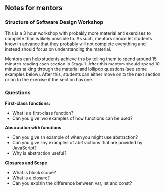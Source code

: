 ## Notes for mentors

### Structure of Software Design Workshop

This is a 3 hour workshop with probably more material and exercises to complete than is likely possible to. As such, mentors should let students know in advance that they probably will not complete everything and instead should focus on understanding the material.

Mentors can help students achieve this by telling them to spend around 15 minutes reading each section in Stage 1. After this mentors should spend 10 minutes talking through the material and lollipop questions (see some examples below). After this, students can either move on to the next section or on to the exercise if the section has one.

### Questions

**First-class functions:**
* What is a first-class function?
* Can you give two examples of how functions can be used?

**Abstraction with functions**
* Can you give an example of when you might use abstraction?
* Can you give any examples of abstractions that are provided by JavaScript?
* Why is abstraction useful?

**Closures and Scope**
* What is block scope?
* What is a closure?
* Can you explain the difference between var, let and const?
